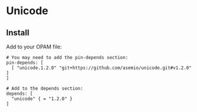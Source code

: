 # Unicode

## Install
Add to your OPAM file:
```
# You may need to add the pin-depends section:
pin-depends: [
  [ "unicode.1.2.0" "git+https://github.com/asemio/unicode.git#v1.2.0" ]
]

# Add to the depends section:
depends: [
  "unicode" { = "1.2.0" }
]
```
